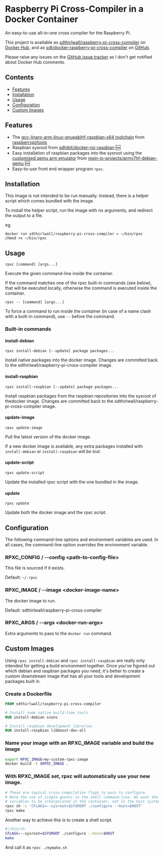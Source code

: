 # Raspberry Pi Cross-Compiler in a Docker Container

An easy-to-use  all-in-one cross compiler for the Raspberry Pi.

This project is available as [sdthirlwall/raspberry-pi-cross-compiler](https://registry.hub.docker.com/u/sdthirlwall/raspberry-pi-cross-compiler/) on [Docker Hub](https://hub.docker.com/), and as [sdt/docker-raspberry-pi-cross-compiler](https://github.com/sdt/docker-raspberry-pi-cross-compiler) on [GitHub](https://github.com).

Please raise any issues on the [GitHub issue tracker](https://github.com/sdt/docker-raspberry-pi-cross-compiler/issues) as I don't get notified about Docker Hub comments.

## Contents

* [Features](#features)
* [Installation](#installation)
* [Usage](#usage)
* [Configuration](#configuration)
* [Custom Images](#custom-images)

## Features

* The [gcc-linaro-arm-linux-gnueabihf-raspbian-x64 toolchain](https://github.com/raspberrypi/tools/tree/master/arm-bcm2708/gcc-linaro-arm-linux-gnueabihf-raspbian-x64) from [raspberrypi/tools](https://github.com/raspberrypi/tools)
* Raspbian sysroot from [sdhibit/docker-rpi-raspbian](https://github.com/sdhibit/docker-rpi-raspbian) :new:
* Easy installation of raspbian packages into the sysroot using the [customised qemu arm emulator](https://resin.io/blog/building-arm-containers-on-any-x86-machine-even-dockerhub/) from [resin-io-projects/armv7hf-debian-qemu](https://github.com/resin-io-projects/armv7hf-debian-qemu) :new:
* Easy-to-use front end wrapper program `rpxc`.

## Installation

This image is not intended to be run manually. Instead, there is a helper script which comes bundled with the image.

To install the helper script, run the image with no arguments, and redirect the output to a file.

eg.
```
docker run sdthirlwall/raspberry-pi-cross-compiler > ~/bin/rpxc
chmod +x ~/bin/rpxc
```

## Usage

`rpxc [command] [args...]`

Execute the given command-line inside the container.

If the command matches one of the rpxc built-in commands (see below), that will be executed locally, otherwise the command is executed inside the container.

`rpxc -- [command] [args...]`

To force a command to run inside the container (in case of a name clash with a built-in command), use `--` before the command.

### Built-in commands

#### install-debian

`rpxc install-debian [--update] package packages...`

Install native packages into the docker image. Changes are committed back to the sdthirlwall/raspberry-pi-cross-compiler image.

#### install-raspbian

`rpxc install-raspbian [--update] package packages...`

Install raspbian packages from the raspbian repositories into the sysroot of thedocker image. Changes are committed back to the sdthirlwall/raspberry-pi-cross-compiler image.

#### update-image

`rpxc update-image`

Pull the latest version of the docker image.

If a new docker image is available, any extra packages installed with `install-debian` or `install-raspbian` _will be lost_.

#### update-script

`rpxc update-script`

Update the installed rpxc script with the one bundled in the image.

#### update

`rpxc update`

Update both the docker image and the rpxc script.

## Configuration

The following command-line options and environment variables are used. In all cases, the command-line option overrides the environment variable.

### RPXC_CONFIG / --config &lt;path-to-config-file&gt;

This file is sourced if it exists.

Default: `~/.rpxc`

### RPXC_IMAGE / --image &lt;docker-image-name&gt;

The docker image to run.

Default: sdthirlwall/raspberry-pi-cross-compiler

### RPXC_ARGS / --args &lt;docker-run-args&gt;

Extra arguments to pass to the `docker run` command.

## Custom Images

Using `rpxc install-debian` and `rpxc install-raspbian` are really only intended for getting a build environment together. Once you've figured out which debian and raspbian packages you need, it's better to create a custom downstream image that has all your tools and development packages built in.

### Create a Dockerfile

```Dockerfile
FROM sdthirlwall/raspberry-pi-cross-compiler

# Install some native build-time tools
RUN install-debian scons

# Install raspbian development libraries
RUN install-raspbian libboost-dev-all
```

### Name your image with an RPXC_IMAGE variable and build the image

```sh
export RPXC_IMAGE=my-custom-rpxc-image
docker build -t $RPXC_IMAGE .
```

### With RPXC_IMAGE set, rpxc will automatically use your new image.

```sh
# These are typical cross-compilation flags to pass to configure.
# Note the use of single quotes in the shell command-line. We want the
# variables to be interpolated in the container, not in the host system.
rpxc sh -c 'CFLAGS=--sysroot=$SYSROOT ./configure --host=$HOST'
rpxc make
```

Another way to achieve this is to create a shell script.

```sh
#!/bin/sh
CFLAGS=--sysroot=$SYSROOT ./configure --host=$HOST
make
```

And call it as `rpxc ./mymake.sh`
